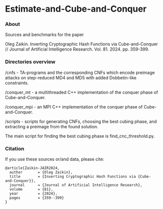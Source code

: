 Estimate-and-Cube-and-Conquer
=========================================================

### About

Sources and benchmarks for the paper

Oleg Zaikin. Inverting Cryptographic Hash Functions via Cube-and-Conquer // Journal of Artificial Intelligence Research. Vol. 81. 2024. pp. 359-399.

### Directories overview

/cnfs - TA-programs and the corresponding CNFs which encode preimage attacks on step-reduced MD4 and MD5 with added Dobbetin-like constraints.

/conquer_mt - a multithreaded C++ implementation of the conquer phase of Cube-and-Conquer.

/conquer_mpi - an MPI C++ implementation of the conquer phase of Cube-and-Conquer.

/scripts - scripts for generating CNFs, choosing the best cubing phase, and extracting a preimage from the found solution.

The main script for finding the best cubing phase is find_cnc_threshold.py.

### Citation

If you use these sources or/and data, please cite:
```
@article{Zaikin-JAIR2024,
  author       = {Oleg Zaikin},
  title        = {Inverting Cryptographic Hash Functions via {Cube-and-Conquer}},
  journal      = {Journal of Artificial Intelligence Research},
  volume       = {81},
  year         = {2024},
  pages        = {359--399}
}

```
